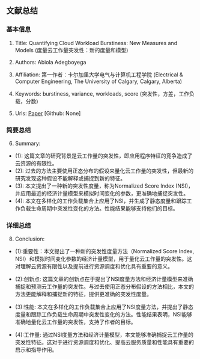 ## 文献总结




### 基本信息
1. Title: Quantifying Cloud Workload Burstiness: New Measures and Models (度量云工作量突发性：新的度量和模型)

2. Authors: Abiola Adegboyega

3. Affiliation: 第一作者：卡尔加里大学电气与计算机工程学院 (Electrical & Computer Engineering, The University of Calgary, Calgary, Alberta)

4. Keywords: burstiness, variance, workloads, score (突发性，方差，工作负载，分数)

5. Urls: [Paper](链接) [Github: None]

### 简要总结
6. Summary:
- (1): 这篇文章的研究背景是云工作量的突发性，即应用程序特征的竞争造成了云资源的有限性。
- (2): 过去的方法主要使用正态分布的假设来量化云工作量的突发性，但最新的研究发现这种假设不能解释或捕捉到新的特征。
- (3): 本文提出了一种新的突发性度量，称为Normalized Score Index (NSI)，并应用最近的经济计量模型来模拟时间变化的参数，更准确地捕捉突发性。
- (4): 本文在多样化的工作负载集合上应用了NSI，并生成了静态度量和跟踪工作负载生命周期中突发性变化的方法。性能结果能够支持他们的目标。





### 详细总结
8. Conclusion: 

- (1):重要性：本文提出了一种新的突发性度量方法（Normalized Score Index, NSI）和模拟时间变化参数的经济计量模型，用于量化云工作量的突发性。这对理解云资源有限性以及提前进行资源调度和优化具有重要的意义。

- (2):创新点: 这篇文章的创新点在于提出了NSI度量方法和经济计量模型来准确捕捉和预测云工作量的突发性。与过去使用正态分布假设的方法相比，本文的方法更能解释和捕捉新的特征，提供更准确的突发性度量。

- (3):性能: 本文在多样化的工作负载集合上应用了NSI度量方法，并提出了静态度量和跟踪工作负载生命周期中突发性变化的方法。性能结果表明，NSI能够准确地量化云工作量的突发性，支持了作者的目标。

- (4):工作量: 通过NSI度量方法和经济计量模型，本文能够准确捕捉云工作量的突发性特征。这对于进行资源调度和优化、提高云服务质量和性能具有重要的启示和指导作用。




